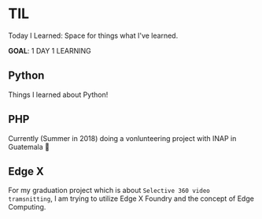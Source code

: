 # TIL
Today I Learned:
Space for things what I've learned.

**GOAL**: 1 DAY 1 LEARNING

## Python
Things I learned about Python!

## PHP
Currently (Summer in 2018) doing a vonlunteering project with INAP in Guatemala :eyes:

## Edge X
For my graduation project which is about `Selective 360 video tramsnitting`, I am trying to utilize Edge X Foundry and the concept of Edge Computing.
